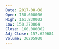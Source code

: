 ```yaml
---
Date: 2017-08-08
Open: 158.600006
High: 161.830002
Low: 158.270004
Close: 160.080002
Adj Close: 157.629684
Volume: 36205900
---
```

